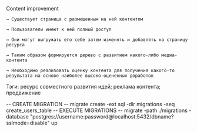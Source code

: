 Content improvement

    → Существует страница с размещенным на ней контентом
    
    → Пользователи имеют к ней полный доступ
    
    → Они могут выгружать его себе затем изменять и добавлять на страницу ресурса
    
    → Таким образом формируется дерево с развитием какого-либо медиа-контента
    
    → Необходимо реализовать оценку контента для получения какого-то результата на основе наиболее высоко-оцененных доработок
    
Тэги: ресурс совместного развития идей; реклама контента; продвижение




-- CREATE MIGRATION
-- migrate create -ext sql -dir migrations -seq create_users_table
-- EXECUTE MIGRATIONS
-- migrate -path ./migrations -database "postgres://username:password@localhost:5432/dbname?sslmode=disable" up